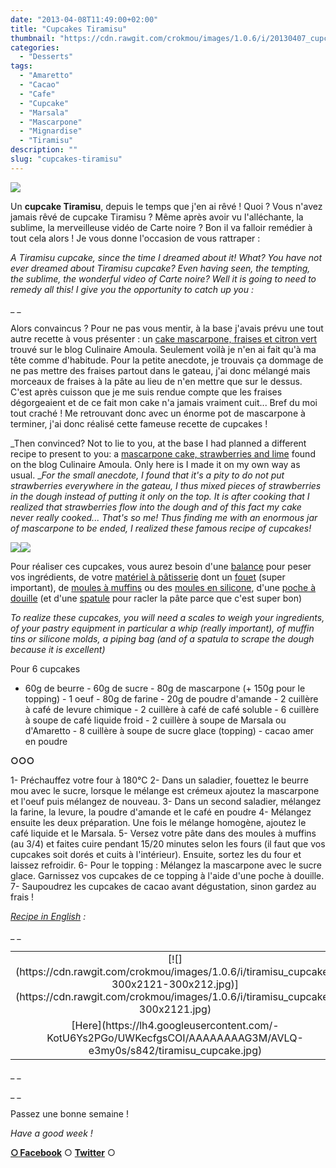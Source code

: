 ```yaml
---
date: "2013-04-08T11:49:00+02:00"
title: "Cupcakes Tiramisu"
thumbnail: "https://cdn.rawgit.com/crokmou/images/1.0.6/i/20130407_cupcake_tiramisu_0035.jpg"
categories:
  - "Desserts"
tags:
  - "Amaretto"
  - "Cacao"
  - "Cafe"
  - "Cupcake"
  - "Marsala"
  - "Mascarpone"
  - "Mignardise"
  - "Tiramisu"
description: ""
slug: "cupcakes-tiramisu"
---
```


[![](https://cdn.rawgit.com/crokmou/images/1.0.6/i/20130407_cupcake_tiramisu_0025-200x3001-200x300.jpg)](https://cdn.rawgit.com/crokmou/images/1.0.6/i/20130407_cupcake_tiramisu_0025-200x3001.jpg)

Un **cupcake Tiramisu**, depuis le temps que j'en ai rêvé ! Quoi ? Vous n'avez jamais rêvé de cupcake Tiramisu ? Même après avoir vu l'alléchante, la sublime, la merveilleuse vidéo de Carte noire ? Bon il va falloir remédier à tout cela alors ! Je vous donne l'occasion de vous rattraper :

_A Tiramisu cupcake, since the time I dreamed about it! What? You have not ever dreamed about Tiramisu cupcake? Even having seen, the tempting, the sublime, the wonderful video of Carte noire? Well it is going to need to remedy all this! I give you the opportunity to catch up you :_

_ _

Alors convaincus ? Pour ne pas vous mentir, à la base j'avais prévu une tout autre recette à vous présenter : un [cake mascarpone, fraises et citron vert](http://www.cuisineculinaireamal.com/article-cake-moelleux-au-mascarpone-fraise-et-citron-vert-bio-116754547-comments.html#anchorComment) trouvé sur le blog Culinaire Amoula. Seulement voilà je n'en ai fait qu'à ma tête comme d'habitude. Pour la petite anecdote, je trouvais ça dommage de ne pas mettre des fraises partout dans le gateau, j'ai donc mélangé mais morceaux de fraises à la pâte au lieu de n'en mettre que sur le dessus. C'est après cuisson que je me suis rendue compte que les fraises dégorgeaient et de ce fait mon cake n'a jamais vraiment cuit... Bref du moi tout craché ! Me retrouvant donc avec un énorme pot de mascarpone à terminer, j'ai donc réalisé cette fameuse recette de cupcakes !

_Then convinced? Not to lie to you, at the base I had planned a different recipe to present to you: a [mascarpone cake, strawberries and lime](http://www.cuisineculinaireamal.com/article-cake-moelleux-au-mascarpone-fraise-et-citron-vert-bio-116754547-comments.html#anchorComment) found on the blog Culinaire Amoula. Only here is I made it on my own way as usual. __For the small anecdote, I found that it's a pity to do not put strawberries everywhere in the gateau, I thus mixed pieces of strawberries in the dough instead of putting it only on the top. It is after cooking that I realized that strawberries flow into the dough and of this fact my cake never really cooked... That's so me! Thus finding me with an enormous jar of mascarpone to be ended, I realized these famous recipe of cupcakes!_

[![](https://cdn.rawgit.com/crokmou/images/1.0.6/i/20130407_cupcake_tiramisu_00251-200x3001-200x300.jpg)](https://cdn.rawgit.com/crokmou/images/1.0.6/i/20130407_cupcake_tiramisu_00251-200x3001.jpg)[![](https://cdn.rawgit.com/crokmou/images/1.0.6/i/20130407_cupcake_tiramisu_0035-200x3001-200x300.jpg)](https://cdn.rawgit.com/crokmou/images/1.0.6/i/20130407_cupcake_tiramisu_0035-200x3001.jpg)

Pour réaliser ces cupcakes, vous aurez besoin d'une [balance](http://www.rueducommerce.fr/m/pl/malid:92,254318) pour peser vos ingrédients, de votre [matériel à pâtisserie](http://www.rueducommerce.fr/m/pl/malid:12468605) dont un [fouet](http://www.rueducommerce.fr/index/ustensile%20Fouet%20inox) (super important), de [moules à muffins](http://www.rueducommerce.fr/index/moule%20a%20muffins) ou des [moules en silicone](http://www.rueducommerce.fr/index/Moule%20silicone), d'une [poche à douille](http://www.rueducommerce.fr/index/poche%20a%20douille) (et d'une [spatule](http://www.rueducommerce.fr/m/pl/malid:48515367) pour racler la pâte parce que c'est super bon)

_To realize these cupcakes, you will need a scales to weigh your ingredients, of your pastry equipment in particular a whip (really important), of muffin tins or silicone molds, a piping bag (and of a spatula to scrape the dough because it is excellent)_

Pour 6 cupcakes

- 60g de beurre - 60g de sucre - 80g de mascarpone (+ 150g pour le topping) - 1 oeuf - 80g de farine - 20g de poudre d'amande - 2 cuillère à café de levure chimique - 2 cuillère à café de café soluble - 6 cuillère à soupe de café liquide froid - 2 cuillère à soupe de Marsala ou d'Amaretto - 8 cuillère à soupe de sucre glace (topping) - cacao amer en poudre

**○○○**

1- Préchauffez votre four à 180°C 2- Dans un saladier, fouettez le beurre mou avec le sucre, lorsque le mélange est crémeux ajoutez la mascarpone et l'oeuf puis mélangez de nouveau. 3- Dans un second saladier, mélangez la farine, la levure, la poudre d'amande et le café en poudre 4- Mélangez ensuite les deux préparation. Une fois le mélange homogène, ajoutez le café liquide et le Marsala. 5- Versez votre pâte dans des moules à muffins (au 3/4) et faites cuire pendant 15/20 minutes selon les fours (il faut que vos cupcakes soit dorés et cuits à l'intérieur). Ensuite, sortez les du four et laissez refroidir. 6- Pour le topping : Mélangez la mascarpone avec le sucre glace. Garnissez vos cupcakes de ce topping à l'aide d'une poche à douille. 7- Saupoudrez les cupcakes de cacao avant dégustation, sinon gardez au frais !

_[Recipe in English](https://lh4.googleusercontent.com/-KotU6Ys2PGo/UWKecfgsCOI/AAAAAAAAG3M/AVLQ-e3my0s/s842/tiramisu_cupcake.jpg) :_

_ _

<table style="margin-left: auto; margin-right: auto; text-align: center;" cellspacing="0" cellpadding="0" align="center">

<tbody>

<tr>

<td style="text-align: center;">[![](https://cdn.rawgit.com/crokmou/images/1.0.6/i/tiramisu_cupcake-300x2121-300x212.jpg)](https://cdn.rawgit.com/crokmou/images/1.0.6/i/tiramisu_cupcake-300x2121.jpg)</td>

</tr>

<tr>

<td style="text-align: center;">[Here](https://lh4.googleusercontent.com/-KotU6Ys2PGo/UWKecfgsCOI/AAAAAAAAG3M/AVLQ-e3my0s/s842/tiramisu_cupcake.jpg)</td>

</tr>

</tbody>

</table>

_ _

_ _

Passez une bonne semaine !

_Have a good week !_

[**○<span style="font-size: xx-small; margin: 0px; outline: 0px; padding: 0px;"><span style="font-family: Arial, Helvetica, sans-serif; margin: 0px; outline: 0px; padding: 0px;"> </span></span>Facebook**](https://www.facebook.com/pages/CroKMou/148093255259077) ○ [**Twitter**](https://twitter.com/Crokmou) ○